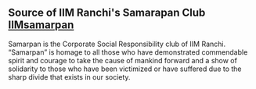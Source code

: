 ## Source of IIM Ranchi's Samarapan Club [IIMsamarpan](http://www.iimsamarpan.com)

Samarpan is the Corporate Social Responsibility club of IIM Ranchi. “Samarpan” is homage to all those who have demonstrated commendable spirit and courage to take the cause of mankind forward and a show of solidarity to those who have been victimized or have suffered due to the sharp divide that exists in our society.



